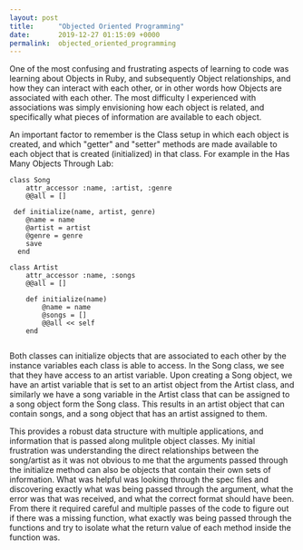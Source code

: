 ```yaml
---
layout: post
title:      "Objected Oriented Programming"
date:       2019-12-27 01:15:09 +0000
permalink:  objected_oriented_programming
---
```



One of the most confusing and frustrating aspects of learning to code was learning about Objects in Ruby, and subsequently Object relationships, and how they can interact with each other, or in other words how Objects are associated with each other.  The most difficulty I experienced with associations was simply envisioning how each object is related, and specifically what pieces of information are available to each object.  

An important factor to remember is the Class setup in which each object is created, and which "getter" and "setter" methods are made available to each object that is created (initialized) in that class.  For example in the Has Many Objects Through Lab:



```
class Song 
	attr_accessor :name, :artist, :genre 
	@@all = []
	
 def initialize(name, artist, genre)
    @name = name
    @artist = artist
    @genre = genre
    save
  end
```

```
class Artist 
	attr_accessor :name, :songs
	@@all = []
	
	def initialize(name)
		@name = name
		@songs = []
		@@all << self
	end
	
```

Both classes can initialize objects that are associated to each other by the instance variables each class is able to access.  In the Song class, we see that they have access to an artist variable.  Upon creating a Song object, we have an artist variable that is set to an artist object from the Artist class, and similarly we have a song variable in the Artist class that can be assigned to a song object form the Song class.  This results in an artist object that can contain songs, and a song object that has an artist assigned to them.  

This provides a robust data structure with multiple applications, and information that is passed along mulitple object classes.  My initial frustration was understanding the direct relationships between the song/artist as it was not obvious to me that the arguments passed through the initialize method can also be objects that contain their own sets of information.  What was helpful was looking through the spec files and discovering exactly what was being passed through the argument, what the error was that was received, and what the correct format should have been.  From there it required careful and multiple passes of the code to figure out if there was a missing function, what exactly was being passed through the functions and try to isolate what the return value of each method inside the function was.  


